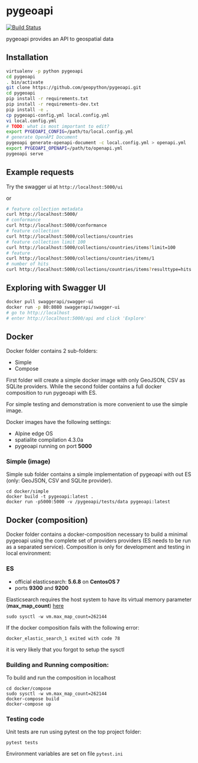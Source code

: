 # pygeoapi

[![Build Status](https://travis-ci.org/geopython/pygeoapi.png)](https://travis-ci.org/geopython/pygeoapi)

pygeoapi provides an API to geospatial data

## Installation

```bash
virtualenv -p python pygeoapi
cd pygeoapi
. bin/activate
git clone https://github.com/geopython/pygeoapi.git
cd pygeoapi
pip install -r requirements.txt
pip install -r requirements-dev.txt
pip install -e .
cp pygeoapi-config.yml local.config.yml
vi local.config.yml
# TODO: what is most important to edit?
export PYGEOAPI_CONFIG=/path/to/local.config.yml
# generate OpenAPI Document
pygeoapi generate-openapi-document -c local.config.yml > openapi.yml
export PYGEOAPI_OPENAPI=/path/to/openapi.yml
pygeoapi serve
```

## Example requests

Try the swagger ui at `http://localhost:5000/ui`

or

```bash
# feature collection metadata
curl http://localhost:5000/
# conformance
curl http://localhost:5000/conformance
# feature collection
curl http://localhost:5000/collections/countries
# feature collection limit 100
curl http://localhost:5000/collections/countries/items?limit=100
# feature
curl http://localhost:5000/collections/countries/items/1
# number of hits
curl http://localhost:5000/collections/countries/items?resulttype=hits

```

## Exploring with Swagger UI

```bash
docker pull swaggerapi/swagger-ui
docker run -p 80:8080 swaggerapi/swagger-ui
# go to http://localhost
# enter http://localhost:5000/api and click 'Explore'
```

## Docker

Docker folder contains 2 sub-folders:

- Simple
- Compose

First folder will create a simple docker image with only GeoJSON, CSV as SQLite providers. While the second folder contains a full docker composition to run pygeoapi with ES.

For simple testing and demonstration is more convenient to use the simple image.

Docker images have the following settings:
- Alpine edge OS
- spatialite compilation 4.3.0a
- pygeoapi running on port **5000**  


### Simple (image)

Simple sub folder contains a simple implementation of pygeoapi with out ES (only: GeoJSON, CSV and SQLite provider).
```
cd docker/simple
docker build -t pygeoapi:latest .
docker run -p5000:5000 -v /pygeoapi/tests/data pygeoapi:latest
```


## Docker (composition) 

Docker folder contains a docker-composition necessary to build a minimal pygeoapi using the complete set of providers providers (ES needs to be run as a separated service). Composition is only for development and testing in local environment:

### ES

- official elasticsearch: **5.6.8** on **CentosOS 7**
- ports **9300** and **9200**

Elasticsearch requires the host system to have its virtual memory parameter (**max_map_count**) [here](https://www.elastic.co/guide/en/elasticsearch/reference/current/vm-max-map-count.html)

```  
sudo sysctl -w vm.max_map_count=262144
```

If the docker composition fails with the following error:
```
docker_elastic_search_1 exited with code 78
```
it is very likely that you forgot to setup the sysctl

### Building and Running composition:

To build and run the composition in localhost
```
cd docker/compose
sudo sysctl -w vm.max_map_count=262144
docker-compose build
docker-compose up 
``` 

### Testing code 

Unit tests are run using pytest on the top project folder:

```
pytest tests
```

Environment variables are set on file `pytest.ini`

